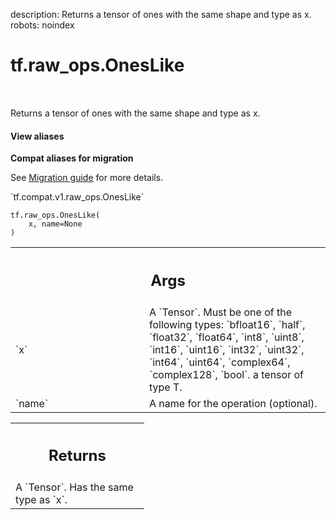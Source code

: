 description: Returns a tensor of ones with the same shape and type as x.
robots: noindex

# tf.raw_ops.OnesLike

<!-- Insert buttons and diff -->

<table class="tfo-notebook-buttons tfo-api nocontent" align="left">

</table>



Returns a tensor of ones with the same shape and type as x.

<section class="expandable">
  <h4 class="showalways">View aliases</h4>
  <p>
<b>Compat aliases for migration</b>
<p>See
<a href="https://www.tensorflow.org/guide/migrate">Migration guide</a> for
more details.</p>
<p>`tf.compat.v1.raw_ops.OnesLike`</p>
</p>
</section>

<pre class="devsite-click-to-copy prettyprint lang-py tfo-signature-link">
<code>tf.raw_ops.OnesLike(
    x, name=None
)
</code></pre>



<!-- Placeholder for "Used in" -->


<!-- Tabular view -->
 <table class="responsive fixed orange">
<colgroup><col width="214px"><col></colgroup>
<tr><th colspan="2"><h2 class="add-link">Args</h2></th></tr>

<tr>
<td>
`x`
</td>
<td>
A `Tensor`. Must be one of the following types: `bfloat16`, `half`, `float32`, `float64`, `int8`, `uint8`, `int16`, `uint16`, `int32`, `uint32`, `int64`, `uint64`, `complex64`, `complex128`, `bool`.
a tensor of type T.
</td>
</tr><tr>
<td>
`name`
</td>
<td>
A name for the operation (optional).
</td>
</tr>
</table>



<!-- Tabular view -->
 <table class="responsive fixed orange">
<colgroup><col width="214px"><col></colgroup>
<tr><th colspan="2"><h2 class="add-link">Returns</h2></th></tr>
<tr class="alt">
<td colspan="2">
A `Tensor`. Has the same type as `x`.
</td>
</tr>

</table>

